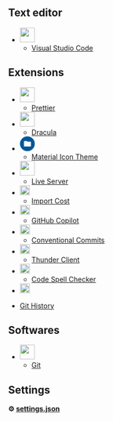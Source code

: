 ## Text editor
- <img src="https://code.visualstudio.com/assets/favicon.ico" height="30px" width="30px">

  - [Visual Studio Code](https://code.visualstudio.com/)

## Extensions
- <img src="https://avatars2.githubusercontent.com/u/25822731?s=400&v=4" height="30px" width="30px">

  - [Prettier](https://marketplace.visualstudio.com/items?itemName=esbenp.prettier-vscode)

- <img src="https://draculatheme.com/static/icons/used/pack-1/045-dracula.svg" height="30px" width="30px">

  - [Dracula](https://marketplace.visualstudio.com/items?itemName=dracula-theme.theme-dracula)

- <img src="https://raw.githubusercontent.com/PKief/vscode-material-icon-theme/master/logo.png" height="30px" width="30px">

  - [Material Icon Theme](https://marketplace.visualstudio.com/items?itemName=PKief.material-icon-theme)
  
- <img src="https://ritwickdey.gallerycdn.vsassets.io/extensions/ritwickdey/liveserver/5.6.1/1555497731217/Microsoft.VisualStudio.Services.Icons.Default" height="30px" width="30px">

  - [Live Server](https://marketplace.visualstudio.com/items?itemName=ritwickdey.LiveServer)

- <img src="https://wix.gallerycdn.vsassets.io/extensions/wix/vscode-import-cost/3.3.0/1649579526643/Microsoft.VisualStudio.Services.Icons.Default" height="20px" width="20px">

  - [Import Cost](https://marketplace.visualstudio.com/items?itemName=wix.vscode-import-cost)

- <img src="https://github.gallerycdn.vsassets.io/extensions/github/copilot/1.27.6094/1654591759272/Microsoft.VisualStudio.Services.Icons.Default" height="20px" width="20px">

  - [GitHub Copilot](https://marketplace.visualstudio.com/items?itemName=GitHub.copilot)

- <img src="https://vivaxy.gallerycdn.vsassets.io/extensions/vivaxy/vscode-conventional-commits/1.24.2/1661220436120/Microsoft.VisualStudio.Services.Icons.Default" height="20px" width="20px">
 
  - [Conventional Commits](https://marketplace.visualstudio.com/items?itemName=vivaxy.vscode-conventional-commits)
 
- <img src="https://rangav.gallerycdn.vsassets.io/extensions/rangav/vscode-thunder-client/2.3.0/1672941460424/Microsoft.VisualStudio.Services.Icons.Default" height="20px" width="20px">
 
  - [Thunder Client](https://marketplace.visualstudio.com/items?itemName=rangav.vscode-thunder-client)

- <img src="https://streetsidesoftware.gallerycdn.vsassets.io/extensions/streetsidesoftware/code-spell-checker/2.16.0/1675324749221/Microsoft.VisualStudio.Services.Icons.Default" height="20px" width="20px">
 
  - [Code Spell Checker](https://marketplace.visualstudio.com/items?itemName=streetsidesoftware.code-spell-checker)
  
 - <img src="https://donjayamanne.gallerycdn.vsassets.io/extensions/donjayamanne/githistory/0.6.20/1678008598739/Microsoft.VisualStudio.Services.Icons.Default" height="20px" width="20px">
 
  - [Git History](https://marketplace.visualstudio.com/items?itemName=donjayamanne.githistory)

## Softwares
- <img src="https://avatars3.githubusercontent.com/u/18133?s=200&v=4" height="30px" width="30px">

  - [Git](https://git-scm.com/)

## Settings
**:gear: [settings.json](settings.json)**

